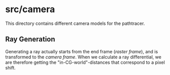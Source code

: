 # src/camera
This directory contains different camera models for the 
pathtracer.

## Ray Generation
Generating a ray actually starts from the end frame (*raster frame*), 
and is transformed to the *camera frame*. When we calculate a ray 
differential, we are therefore getting the "in-CG-world"-distances
that correspond to a pixel shift.
